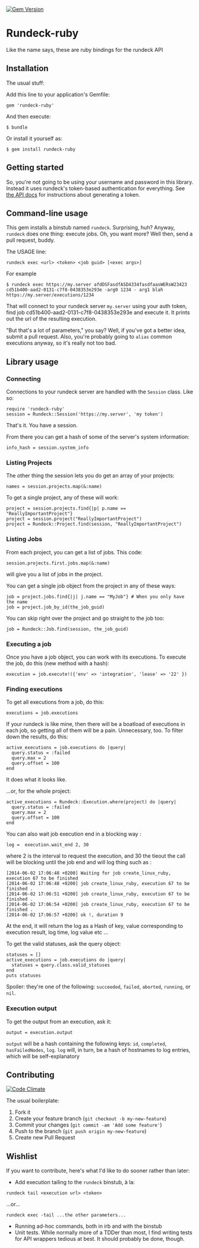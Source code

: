 [![Gem Version](https://badge.fury.io/rb/rundeck-ruby.svg)](http://badge.fury.io/rb/rundeck-ruby)

# Rundeck-ruby

Like the name says, these are ruby bindings for the rundeck API

## Installation

The usual stuff: 

Add this line to your application's Gemfile:

    gem 'rundeck-ruby'

And then execute:

    $ bundle

Or install it yourself as:

    $ gem install rundeck-ruby

## Getting started

So, you're not going to be using your username and password in this
library. Instead it uses rundeck's token-based authentication for
everything. See [the API docs](http://rundeck.org/docs/api/#token-authentication) for
instructions about generating a token.

## Command-line usage

This gem installs a binstub named `rundeck`.
Surprising, huh? Anyway, `rundeck` does one thing: execute jobs. Oh, you
want more? Well then, send a pull request, buddy.

The USAGE line:
```
rundeck exec <url> <token> <job guid> [<exec args>]
```

For example
```
$ rundeck exec https://my.server afdDSFasdfASD4334fasdfaasWERsW23423
cd51b400-aad2-0131-c7f8-0438353e293e -arg0 1234 - arg1 blah
https://my.server/executions/1234
```

That will connect to your rundeck server `my.server` using your auth
token, find job cd51b400-aad2-0131-c7f8-0438353e293e and execute it. It
prints out the url of the resulting execution.

"But that's a lot of parameters," you say? Well, if you've got a better idea, submit a pull request. Also, you're probably going to `alias` common executions anyway, so it's really not too bad.

## Library usage

### Connecting

Connections to your rundeck server are handled with the `Session` class.
Like so:
```
require 'rundeck-ruby'
session = Rundeck::Session('https://my.server', 'my token')
```
That's it. You have a session.

From there you can get a hash of some of the server's system information:
```
info_hash = session.system_info
```

### Listing Projects
The other thing the session lets you do get an array of your projects:
```
names = session.projects.map(&:name)
```

To get a single project, any of these will work:
```
project = session.projects.find{|p| p.name == "ReallyImportantProject"}
project = session.project("ReallyImportantProject")
project = Rundeck::Project.find(session, "ReallyImportantProject")
```

### Listing Jobs
From each project, you can get a list of jobs. This code:
```
session.projects.first.jobs.map(&:name)
```
will give you a list of jobs in the project.

You can get a single job object from the project in any of these ways:
```
job = project.jobs.find{|j| j.name == "MyJob"} # When you only have the name
job = project.job_by_id(the_job_guid)
```

You can skip right over the project and go straight to the job too:
```
job = Rundeck::Job.find(session, the_job_guid)
```

### Executing a job
Once you have a job object, you can work with its executions. To execute
the job, do this (new method with a hash):
```
execution = job.execute!({'env' => 'integration', 'lease' => '22' })
```

### Finding executions

To get all executions from a job, do this:
```
executions = job.executions
```

If your rundeck is like mine, then there will be a boatload of executions in
each job, so getting all of them will be a pain. Unnecessary, too. To
filter down the results, do this:
```
active_executions = job.executions do |query|
  query.status = :failed
  query.max = 2
  query.offset = 100
end
```
It does what it looks like.

...or, for the whole project:
```
active_executions = Rundeck::Execution.where(project) do |query|
  query.status = :failed
  query.max = 2
  query.offset = 100
end
```


You can also wait job execution end in a blocking way : 
```
log =  execution.wait_end 2, 30
```
where 2 is the interval to request the execution, and 30 the tieout
the call will be blocking until the job end and will log thing such as : 

```
[2014-06-02 17:06:48 +0200] Waiting for job create_linux_ruby, execution 67 to be finished
[2014-06-02 17:06:48 +0200] job create_linux_ruby, execution 67 to be finished .
[2014-06-02 17:06:51 +0200] job create_linux_ruby, execution 67 to be finished .
[2014-06-02 17:06:54 +0200] job create_linux_ruby, execution 67 to be finished .
[2014-06-02 17:06:57 +0200] ok !, duration 9
```

At the end, it will return the log as a Hash of key, value corresponding to execution result, log time, log value etc ...

To get the valid statuses, ask the query object:
```
statuses = []
active_executions = job.executions do |query|
  statuses = query.class.valid_statuses
end
puts statuses
```
Spoiler: they're one of the following: `succeeded`, `failed`, `aborted`, `running`, or `nil`.

### Execution output
To get the output from an execution, ask it:
```
output = execution.output
```

`output` will be a hash containing the following keys: `id`,
`completed`, `hasFailedNodes`, `log`. `log` will, in turn, be a hash of
hostnames to log entries, which will be self-explanatory

## Contributing

[![Code Climate](https://codeclimate.com/github/jonp/rundeck-ruby.png)](https://codeclimate.com/github/jonp/rundeck-ruby)

The usual boilerplate:

1. Fork it
2. Create your feature branch (`git checkout -b my-new-feature`)
3. Commit your changes (`git commit -am 'Add some feature'`)
4. Push to the branch (`git push origin my-new-feature`)
5. Create new Pull Request

## Wishlist

If you want to contribute, here's what I'd like to do sooner rather than
later:

* Add execution tailing to the `rundeck` binstub, à la:

```
rundeck tail <execution url> <token>
```

...or...

```
rundeck exec -tail ...the other parameters...
```

* Running ad-hoc commands, both in irb and with the binstub
* Unit tests. While normally more of a TDDer than most, I find writing
  tests for API wrappers tedious at best. It should probably be done,
though.
